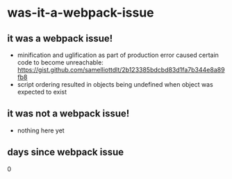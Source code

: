 # was-it-a-webpack-issue

## it was a webpack issue!

- minification and uglification as part of production error caused certain code to become unreachable: https://gist.github.com/samelliottdlt/2b123385bdcbd83d1fa7b344e8a89fb8
- script ordering resulted in objects being undefined when object was expected to exist

## it was not a webpack issue!

- nothing here yet

## days since webpack issue

0
